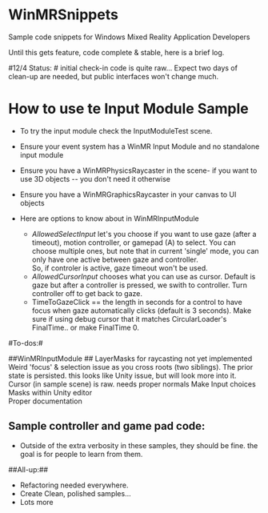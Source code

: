 # WinMRSnippets
Sample code snippets for Windows Mixed Reality Application Developers


Until this gets feature, code complete & stable, here is a brief log. 


#12/4 Status: #
initial check-in code is quite raw...  Expect two days of clean-up are needed, but public interfaces won't change much. 


# How to use te Input Module Sample # 
- To try the input module check the InputModuleTest scene. 
- Ensure your event system has a WinMR Input Module and no standalone input module 
- Ensure you have a WinMRPhysicsRaycaster in the scene- if you want to use 3D objects -- you don't need it otherwise 
- Ensure you have a WinMRGraphicsRaycaster in your canvas to  UI objects  

- Here are options to know about in WinMRInputModule  
  - _AllowedSelectInput_ let's you choose if you want to use gaze (after a timeout), motion controller, or gamepad (A) to select.  You can choose multiple ones, but note that in current 'single' mode, you can only have one active between gaze and controller.     
So, if controler is active, gaze timeout won't be used. 
  - _AllowedCursorInput_ chooses what you can use as cursor. Default is gaze but after a controller is pressed, we swith to controller. Turn controller off to get back to gaze. 
  - TimeToGazeClick == the length in seconds for a control to have focus when gaze automatically clicks (default is 3 seconds). Make sure if using debug cursor that it matches CircularLoader's FinalTime.. or make FinalTime 0. 
  
  
#To-dos:# 

##WinMRInputModule ## 
  LayerMasks for raycasting not yet implemented 
  Weird 'focus' & selection issue as you cross roots (two siblings). The prior state is persisted. this looks like Unity issue, but will look more into it. 
  Cursor (in sample scene) is raw. needs proper normals 
  Make Input choices Masks within Unity editor  
  Proper documentation 


## Sample controller and game pad code: ##
- Outside of the extra verbosity in these samples, they should be fine. the goal is for people to learn from them. 


##All-up:## 
- Refactoring needed everywhere. 
- Create Clean, polished samples... 
-  Lots more 
